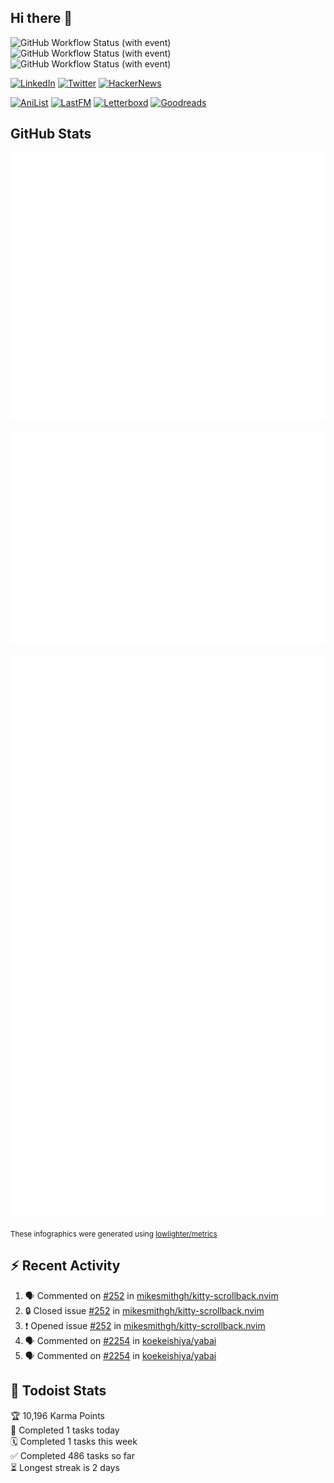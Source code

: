 ## Hi there 👋

![GitHub Workflow Status (with event)](https://img.shields.io/github/actions/workflow/status/PrayagS/PrayagS/metrics.yml?style=plastic&label=GitHub%20metrics)
![GitHub Workflow Status (with event)](https://img.shields.io/github/actions/workflow/status/PrayagS/PrayagS/github-recent-activity.yml?style=plastic&label=GitHub%20recent%20activity)
![GitHub Workflow Status (with event)](https://img.shields.io/github/actions/workflow/status/PrayagS/PrayagS/todoist.yml?style=plastic&label=Todoist%20activity)

[![LinkedIn](https://img.shields.io/badge/linkedin-%231E77B5.svg?&style=flat&logo=linkedin&logoColor=white)](https://linkedin.com/in/prayag-savsani)
[![Twitter](https://img.shields.io/badge/twitter-%2300acee.svg?&style=flat&logo=twitter&logoColor=white)](https://twitter.com/PrayagSavsani)
[![HackerNews](https://img.shields.io/hackernews/user-karma/PrayagS?style=flat&logo=ycombinator&logoColor=%23f0652f&labelColor=%23ffffff&color=%23f0652f)](https://news.ycombinator.com/user?id=PrayagS)

[![AniList](https://img.shields.io/badge/%20Prayagmatic-%2520?logo=anilist&logoColor=%2302A9FF&color=%23ffffff)](https://anilist.co/user/Prayagmatic/)
[![LastFM](https://img.shields.io/badge/%20PrayagS527-%2520?logo=lastdotfm&logoColor=%23ffffff&color=%23d51007)](https://www.last.fm/user/PrayagS527)
[![Letterboxd](https://img.shields.io/badge/%20Prayagmatic-%2520?logo=letterboxd&logoColor=%23202830&color=%23ffffff)](https://letterboxd.com/Prayagmatic/)
[![Goodreads](https://img.shields.io/badge/%20Prayagmatic-%2520?logo=goodreads&logoColor=%2375420e&color=%23e9e5cd)](https://www.goodreads.com/user/show/170988088-prayagmatic)

## GitHub Stats

![](./col1.metrics.svg)

![](./followup.metrics.svg)

![](./col2.metrics.svg)

<sub>These infographics were generated using [lowlighter/metrics](https://github.com/lowlighter/metrics)</sub>

## :zap: Recent Activity

<!--START_SECTION:activity-->
1. 🗣 Commented on [#252](https://github.com/mikesmithgh/kitty-scrollback.nvim/issues/252#issuecomment-2131289671) in [mikesmithgh/kitty-scrollback.nvim](https://github.com/mikesmithgh/kitty-scrollback.nvim)
2. 🔒 Closed issue [#252](https://github.com/mikesmithgh/kitty-scrollback.nvim/issues/252) in [mikesmithgh/kitty-scrollback.nvim](https://github.com/mikesmithgh/kitty-scrollback.nvim)
3. ❗ Opened issue [#252](https://github.com/mikesmithgh/kitty-scrollback.nvim/issues/252) in [mikesmithgh/kitty-scrollback.nvim](https://github.com/mikesmithgh/kitty-scrollback.nvim)
4. 🗣 Commented on [#2254](https://github.com/koekeishiya/yabai/issues/2254#issuecomment-2102187525) in [koekeishiya/yabai](https://github.com/koekeishiya/yabai)
5. 🗣 Commented on [#2254](https://github.com/koekeishiya/yabai/issues/2254#issuecomment-2094846570) in [koekeishiya/yabai](https://github.com/koekeishiya/yabai)
<!--END_SECTION:activity-->

## :memo: Todoist Stats

<!-- TODO-IST:START -->
🏆  10,196 Karma Points           
🌸  Completed 1 tasks today           
🗓  Completed 1 tasks this week           
✅  Completed 486 tasks so far           
⏳  Longest streak is 2 days
<!-- TODO-IST:END -->
